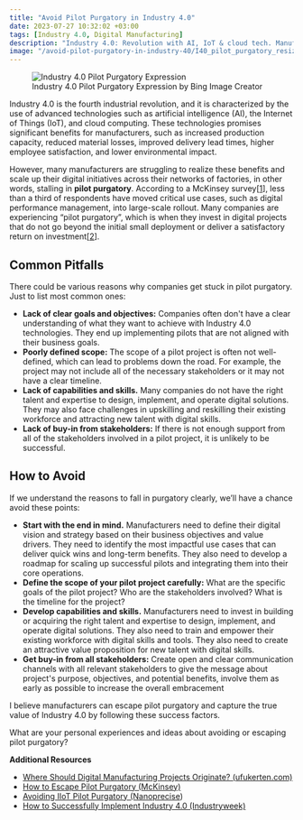 ```yaml
---
title: "Avoid Pilot Purgatory in Industry 4.0"
date: 2023-07-27 10:32:02 +03:00
tags: [Industry 4.0, Digital Manufacturing]
description: "Industry 4.0: Revolution with AI, IoT & cloud tech. Manufacturers face 'pilot purgatory' struggle in scaling digital initiatives."
image: "/avoid-pilot-purgatory-in-industry-40/I40_pilot_purgatory_resized.jpg"
---
```


<figure>
<img src="/avoid-pilot-purgatory-in-industry-40/I40_pilot_purgatory_resized.jpg" alt="Industry 4.0 Pilot Purgatory Expression">
<figcaption>Industry 4.0 Pilot Purgatory Expression by Bing Image Creator</figcaption>
</figure>

Industry 4.0 is the fourth industrial revolution, and it is characterized by the use of advanced technologies such as artificial intelligence (AI), the Internet of Things (IoT), and cloud computing. These technologies promises significant benefits for manufacturers, such as increased production capacity, reduced material losses, improved delivery lead times, higher employee satisfaction, and lower environmental impact.  
  
However, many manufacturers are struggling to realize these benefits and scale up their digital initiatives across their networks of factories, in other words, stalling in **pilot purgatory**. According to a McKinsey survey[[1](https://www.mckinsey.com/capabilities/operations/our-insights/how-digital-manufacturing-can-escape-pilot-purgatory)], less than a third of respondents have moved critical use cases, such as digital performance management, into large-scale rollout. Many companies are experiencing “pilot purgatory”, which is when they invest in digital projects that do not go beyond the initial small deployment or deliver a satisfactory return on investment[[2](https://www.mckinsey.com/capabilities/operations/our-insights/capturing-the-true-value-of-industry-four-point-zero)].

## Common Pitfalls  
There could be various reasons why companies get stuck in pilot purgatory. Just to list most common ones:  
- **Lack of clear goals and objectives:** Companies often don't have a clear understanding of what they want to achieve with Industry 4.0 technologies. They end up implementing pilots that are not aligned with their business goals.
- **Poorly defined scope:** The scope of a pilot project is often not well-defined, which can lead to problems down the road. For example, the project may not include all of the necessary stakeholders or it may not have a clear timeline.
- **Lack of capabilities and skills.** Many companies do not have the right talent and expertise to design, implement, and operate digital solutions. They may also face challenges in upskilling and reskilling their existing workforce and attracting new talent with digital skills.
- **Lack of buy-in from stakeholders:** If there is not enough support from all of the stakeholders involved in a pilot project, it is unlikely to be successful.

## How to Avoid  
If we understand the reasons to fall in purgatory clearly, we’ll have a chance avoid these points:  
- **Start with the end in mind.** Manufacturers need to define their digital vision and strategy based on their business objectives and value drivers. They need to identify the most impactful use cases that can deliver quick wins and long-term benefits. They also need to develop a roadmap for scaling up successful pilots and integrating them into their core operations.
- **Define the scope of your pilot project carefully:** What are the specific goals of the pilot project? Who are the stakeholders involved? What is the timeline for the project?
- **Develop capabilities and skills.** Manufacturers need to invest in building or acquiring the right talent and expertise to design, implement, and operate digital solutions. They also need to train and empower their existing workforce with digital skills and tools. They also need to create an attractive value proposition for new talent with digital skills.
- **Get buy-in from all stakeholders:** Create open and clear communication channels with all relevant stakeholders to give the message about project's purpose, objectives, and potential benefits, involve them as early as possible to increase the overall embracement

I believe manufacturers can escape pilot purgatory and capture the true value of Industry 4.0 by following these success factors.
  
What are your personal experiences and ideas about avoiding or escaping pilot purgatory?  

**Additional Resources**  
- [Where Should Digital Manufacturing Projects Originate? (ufukerten.com)](https://www.ufukerten.com/where-should-digital-manufacturing-projects-originate/)  
- [How to Escape Pilot Purgatory (McKinsey)](https://www.mckinsey.com/~/media/mckinsey/business%20functions/operations/our%20insights/how%20digital%20manufacturing%20can%20escape%20pilot%20purgatory/digital-manufacturing-escaping-pilot-purgatory.pdf)  
- [Avoiding IIoT Pilot Purgatory (Nanoprecise](https://nanoprecise.io/pilot-purgatory-in-the-industrial-internet-of-things/))  
- [How to Successfully Implement Industry 4.0 (Industryweek)](https://www.industryweek.com/technology-and-iiot/article/21176338/will-your-industry-40-pilot-project-get-off-the-ground-this-time)  
